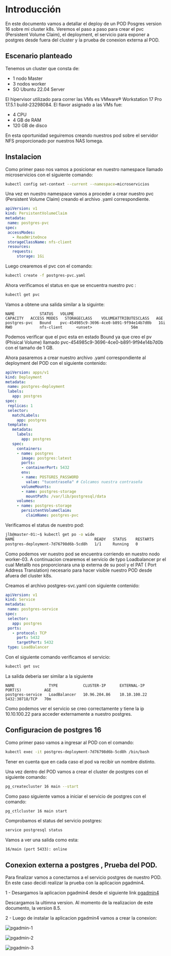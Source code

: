 # Introducción
En este documento vamos a detallar el deploy de un POD Posgres version 16 sobre mi cluster k8s. Veremos el paso a paso para crear el pvc (Persistent Volume Claim), el deployment, el servicio para exponer a postgres desde fuera del cluster y la prueba de conexion externa al POD.

## Escenario planteado
 Tenemos un cluster que consta de:

 - 1 nodo Master
- 3 nodos worker
- SO Ubuntu 22.04 Server 

El hipervisor utilizado para correr las VMs es VMware® Workstation 17 Pro 17.5.1 build-23298084. El flavor asignado a las VMs fue:
  - 4 CPU
  - 4 GB de RAM
  - 120 GB de disco

En esta oportunidad seguiremos creando nuestros pod sobre el servidor NFS proporcionado por nuestros NAS Iomega. 

## Instalacion
 Como primer paso nos vamos a posicionar en nuestro namespace llamado microservicios con el siguiente comando:

 ```bash
 kubectl config set-context --current --namespace=microservicios
```
Una vez en nuestro namespace vamos a proceder a crear nuestro pvc (Persistent Volume Claim) creando el archivo .yaml correspondiente.

 ```yaml
apiVersion: v1
kind: PersistentVolumeClaim
metadata:
  name: postgres-pvc
spec:
  accessModes:
    - ReadWriteOnce
  storageClassName: nfs-client
  resources:
    requests:
      storage: 1Gi
 ```
Luego crearemos el pvc con el comando:

 ```bash
kubectl create -f postgres-pvc.yaml
 ```
Ahora verificamos el status en que se  encuentra nuestro pvc :

 ```bash
 kubectl get pvc
 ```
Vamos a obtene una salida similar a la siguinte:

 ```
 NAME           STATUS   VOLUME                                     CAPACITY   ACCESS MODES   STORAGECLASS    VOLUMEATTRIBUTESCLASS   AGE
postgres-pvc   Bound    pvc-454985c9-3696-4ce0-b891-9f94e14b7d0b   1Gi        RWO            nfs-client      <unset>                 56m
 ```

Podemos verificar  que el pvc esta en estado Bound ya que creo el pv (Phisical Volume) llamado pvc-454985c9-3696-4ce0-b891-9f94e14b7d0b con el tamaño de 1 GB.

Ahora pasaremos a crear nuestro archivo .yaml correspondiente al deployment del POD con el siguiente contenido:

 ```yaml
apiVersion: apps/v1
kind: Deployment
metadata:
  name: postgres-deployment
  labels:
    app: postgres
spec:
  replicas: 1
  selector:
    matchLabels:
      app: postgres
  template:
    metadata:
      labels:
        app: postgres
    spec:
      containers:
      - name: postgres
        image: postgres:latest
        ports:
        - containerPort: 5432
        env:
        - name: POSTGRES_PASSWORD
          value: "tucontraseña" # Colcamos nuestra contraseña
        volumeMounts:
        - name: postgres-storage
          mountPath: /var/lib/postgresql/data
      volumes:
      - name: postgres-storage
        persistentVolumeClaim:
          claimName: postgres-pvc
 ```
Verificamos el status de nuestro pod:

 ```bash
jlb@master-01:~$ kubectl get po -o wide
NAME                                   READY   STATUS    RESTARTS        AGE   IP                NODE        NOMINATED NODE   READINESS GATES
postgres-deployment-7d76798d6b-5cd8h   1/1     Running   0               66m   192.168.202.198   worker-03   <none>           <none>
 ```
Como podemos ver nuestro pod se encuentra corriendo en nuestro nodo worker-03.
A continuacion crearemos el servicio de typo Loadbalancer pr el cual Metallb nos proporcionara una ip externa de su pool y el PAT ( Port Address Translation) necesario para hacer visible nuestro POD desde afuera del cluster  k8s.  

Creamos  el archivo postgres-svc.yaml con siguiente contenido:

 ```yaml
apiVersion: v1
kind: Service
metadata:
  name: postgres-service
spec:
  selector:
    app: postgres
  ports:
    - protocol: TCP
      port: 5432
      targetPort: 5432
  type: LoadBalancer
```
Con el siguiente comando verificamos el servicio:

 ```bash
kubectl get svc
```

La salida deberia ser similar a la siguiente 
 ```
NAME               TYPE           CLUSTER-IP      EXTERNAL-IP    PORT(S)          AGE
postgres-service   LoadBalancer   10.96.204.86    10.10.100.22   5432:30718/TCP   70m
 ```

Como podemos ver el servicio se creo correctamente y tiene la ip 10.10.100.22 para acceder externamente a nuestro postgres.

## Configuracion de postgres 16

Como primer paso vamos a ingresar al POD con el comando: 

 ```bash
 kubectl exec -it postgres-deployment-7d76798d6b-5cd8h /bin/bash
```
Tener en cuenta que en cada caso el pod va recibir un nombre distinto.

Una vez dentro del POD vamos a crear el cluster de postgres con el siguiente comando:
 ```bash
pg_createcluster 16 main --start
 ```
Como paso siguiente vamos a iniciar el servicio de postgres con el comando:
 ```bash
pg_ctlcluster 16 main start
 ```
Comprobamos el status del servicio postgres:
 ```bash
service postgresql status
 ```
Vamos a ver una salida como esta:
```
16/main (port 5433): online
```
## Conexion externa a postgres , Prueba del POD.

Para finalizar vamos a conectarnos a el servicio postgres de nuestro POD. En este caso decidi realizar la prueba con la aplicacion pgadmin4.

1 - Desargamos la aplicacion pgadmin4 desde el siguiente link [pgadmin4](https://www.pgadmin.org/download/pgadmin-4-windows/)

Descargamos la ultimna version. Al momento de la realizacion de este documento, la version 8.5.

2 - Luego de instalar la aplicacion pgadmin4 vamos a crear la conexion: 



![pgadmin-1](https://github.com/jlbisconti/k8s-vanilla/assets/144631732/21c4996f-cf96-49e0-b561-ac2a61ebcaab)


![pgadmin-2](https://github.com/jlbisconti/k8s-vanilla/assets/144631732/171e1adf-01fd-46eb-9f68-66c571e2f892)

![pgadmin-3](https://github.com/jlbisconti/k8s-vanilla/assets/144631732/c8a6654a-3880-4438-aba1-d8c391fec7fb)


















